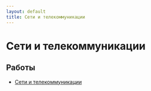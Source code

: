 ```yaml
---
layout: default
title: Сети и телекоммуникации
---
```


# Сети и телекоммуникации

## Работы

- [Сети и телекоммуникации](https://github.com/arseniiarsenii/ivt-portfolio/tree/main/works/year-3/Сети%20и%20телекоммуникации) 
